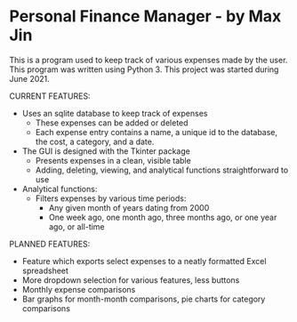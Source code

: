# Personal Finance Manager - by Max Jin

This is a program used to keep track of various expenses made by the user.
This program was written using Python 3.
This project was started during June 2021.

CURRENT FEATURES:
- Uses an sqlite database to keep track of expenses
  - These expenses can be added or deleted
  - Each expense entry contains a name, a unique id to the database, the cost, a category, and a date.
- The GUI is designed with the Tkinter package
  - Presents expenses in a clean, visible table
  - Adding, deleting, viewing, and analytical functions straightforward to use
- Analytical functions:
  - Filters expenses by various time periods:
    - Any given month of years dating from 2000
    - One week ago, one month ago, three months ago, or one year ago, or all-time

PLANNED FEATURES:
- Feature which exports select expenses to a neatly formatted Excel spreadsheet
- More dropdown selection for various features, less buttons
- Monthly expense comparisons
- Bar graphs for month-month comparisons, pie charts for category comparisons
